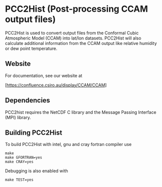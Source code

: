 # PCC2Hist (Post-processing CCAM output files)

PCC2Hist is used to convert output files from the Conformal Cubic Atmospheric Model (CCAM) into lat/lon datasets.  PCC2Hist will also calculate additional
information from the CCAM output like relative humidity or dew point
temperature.

## Website

For documentation, see our website at

[https://confluence.csiro.au/display/CCAM/CCAM]

## Dependencies

PCC2hist requires the NetCDF C library and the Message Passing Interface (MPI)
library.

## Building PCC2Hist

To build PCC2Hist with intel, gnu and cray fortran compiler use

```
make
make GFORTRAN=yes
make CRAY=yes
```

Debugging is also enabled with

```
make TEST=yes
```
